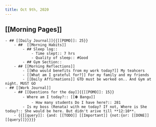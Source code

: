 ```yaml
---
title: Oct 9th, 2020
---
```


## [[Morning Pages]]
    - ## [[Daily Journal]]{{[[POMO]]: 25}}
        - ##  [[Morning Habits]]
            - ## Sleep log:: 
                - Time slept:: 7 hrs
                - Quality of sleep:: #Good
            - ## Gym Section:: 
        - ## [[Morning Reflections]]
            - [[Who would benefits from my work today?]] My teahcers
            - [[What am I grateful for?]] For my family and my friends
            - [[Daily Affirmations]] GTD must be worked on.. And Gym at night. MUST GO
    - ## [[Work Journal]]
        - ## [[Questions for the day]]{{[[POMO]]: 15}}
            - Where am I today?:: [[⛔ Bangu]]
                - How many students Do I have here?:: 281
            - Is my boss (Renata) with me today? If not, Where is She today?:: She would be here. But didn't arive till **12:10**.
        - {{[[query]]: {and: [[TODO]] [[Important]] {not:{or: [[DONE]] [[query]]}}}}}
